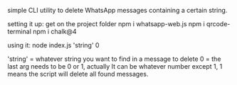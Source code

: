 simple CLI utility to delete WhatsApp messages containing a certain string.

setting it up:
get on the project folder
npm i whatsapp-web.js
npm i qrcode-terminal
npm i chalk@4

using it:
node index.js 'string' 0

'string' = whatever string you want to find in a message to delete
0 = the last arg needs to be 0 or 1, actually It can be whatever number except 1, 1 means the script will delete all found messages.
